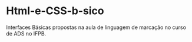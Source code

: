 # Html-e-CSS-b-sico
Interfaces Básicas propostas na aula de linguagem de marcação no curso de ADS no IFPB.
